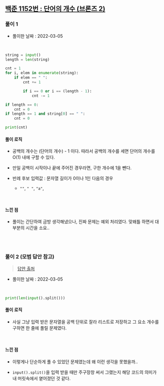 ## <a href="https://www.acmicpc.net/problem/1152">백준 1152번 : 단어의 개수 (브론즈 2)</a>

### 풀이 1

- 풀이한 날짜 : 2022-03-05

<br/>

```python
string = input()
length = len(string)

cnt = 1
for i, elem in enumerate(string):
    if elem == " ":
        cnt += 1

        if i == 0 or i == (length - 1):
            cnt -= 1

if length == 0:
    cnt = 0
if length == 1 and string[0] == " ":
    cnt = 0

print(cnt)
```

#### 풀이 로직

- 공백의 개수는 (단어의 개수) - 1 이다. 따라서 공백의 개수를 세면 단어의 개수를 O(1) 내에 구할 수 있다.

- 만일 공백이 시작이나 끝에 주어진 경우라면, 구한 개수에 1을 뺀다.

- 반례 후보 입력값 : 문자열 길이가 0이나 1인 다음의 경우

  - <code>""</code>, <code>" "</code>, <code>"a"</code>,


<br/>

#### 느낀 점

- 풀이는 간단하여 금방 생각해냈으나, 진짜 문제는 예외 처리였다. 맞왜틀 하면서 대부분의 시간을 소요..

<br/><br/>

### 풀이 2 (모범 답안 참고)

> <a href="https://wook-2124.tistory.com/223">답안 출처</a>

- 풀이한 날짜 : 2022-03-05

<br/>

```python
print(len(input().split()))
```

#### 풀이 로직

- 사실 그냥 입력 받은 문자열을 공백 단위로 잘라 리스트로 저장하고 그 요소 개수를 구하면 한 줄에 풀릴 문제였다.


<br/>

#### 느낀 점

- 이렇게나 단순하게 풀 수 있었던 문제였는데 왜 이런 생각을 못했을까..

- <code>input().split()</code>을 입력 받을 때만 주구장창 써서 그랬는지 해당 코드의 의미가 내 머릿속에서 옅어졌던 것 같다.
